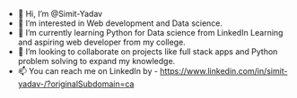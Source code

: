 - 👋 Hi, I’m @Simit-Yadav
- 👀 I’m interested in Web development and Data science.
- 🌱 I’m currently learning Python for Data science from LinkedIn Learning and aspiring web developer from my college.
- 💞️ I’m looking to collaborate on projects like full stack apps and Python problem solving to expand my knowledge.
- 📫 You can reach me on LinkedIn by - https://www.linkedin.com/in/simit-yadav-/?originalSubdomain=ca

<!---
Simit-Yadav/Simit-Yadav is a ✨ special ✨ repository because its `README.md` (this file) appears on your GitHub profile.
You can click the Preview link to take a look at your changes.
--->

